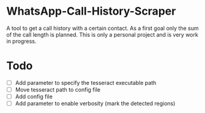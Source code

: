 # WhatsApp-Call-History-Scraper
A tool to get a call history with a certain contact. As a first goal only the sum of the call length is planned. This is only a personal project and is very work in progress.

# Todo
- [ ] Add parameter to specify the tesseract executable path
- [ ] Move tesseract path to config file
- [ ] Add config file
- [ ] Add parameter to enable verbosity (mark the detected regions)
